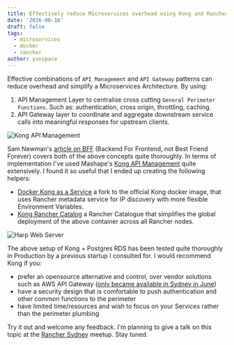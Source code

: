 ```yaml
---
title: Effectively reduce Microservices overhead using Kong and Rancher
date: '2016-06-16'
draft: false
tags:
  - microservices
  - docker
  - rancher
author: yunspace
---
```


Effective combinations of `API Management` and `API Gateway` patterns can reduce overhead and simplify a Microservices Architecture. By using:

 1. API Management Layer to centralise cross cutting `General Perimeter Functions`. Such as: authentication, cross origin, throttling, caching.  
 2. API Gateway layer to coordinate and aggregate downstream service calls into meaningful responses for upstream clients.

![Kong API Management](/images/kong/kong-api-management.png)

Sam Newman's [article on BFF][bff-pattern] (Backend For Frontend, not Best Friend Forever) covers both of the above concepts quite thoroughly. In terms of implementation I've used Mashape's [Kong API Management][kong-url] quite extensively. I found it so useful that I ended up creating the following helpers:  

- [Docker Kong as a Service][kong-docker-service] a fork to the official Kong docker image, that uses Rancher metadata service for IP discovery with more flexible Environment Variables. 
- [Kong Rancher Catalog][kong-catalog] a Rancher Catalogue that simplifies the global deployment of the above container across all Rancher nodes.

![Harp Web Server](/images/kong/kong-catalog.png)

The above setup of Kong + Postgres RDS has been tested quite thoroughly in Production by a previous startup I consulted for. I would recommend Kong if you:

- prefer an opensource alternative and control, over vendor solutions such as AWS API Gateway ([only became available in Sydney in June][aws-api-gateway-syd])
- have a security design that is comfortable to push authentication and other common functions to the perimeter
- have limited time/resources and wish to focus on your Services rather than the perimeter plumbing

Try it out and welcome any feedback. I'm planning to give a talk on this topic at the [Rancher Sydney][rancher-syd] meetup. Stay tuned.

[aws-api-gateway-syd]:	https://aws.amazon.com/about-aws/whats-new/2016/06/amazon-api-gateway-available-in-asia-pacific-sydney/
[bff-pattern]:			http://samnewman.io/patterns/architectural/bff/
[kong-url]:				https://getkong.org/
[kong-docker-service]:	https://github.com/LittleBayDigital/docker-kong-service
[kong-catalog]:			https://github.com/LittleBayDigital/littlebay-rancher-catalog
[yello]:				http://www.driveyello.com/
[rancher-syd]:			http://www.meetup.com/Rancher-Sydney/
